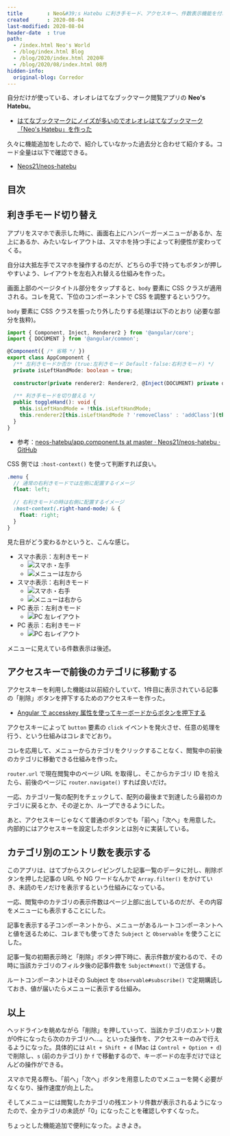 ```yaml
---
title        : Neo&#39;s Hatebu に利き手モード、アクセスキー、件数表示機能を付けた
created      : 2020-08-04
last-modified: 2020-08-04
header-date  : true
path:
  - /index.html Neo's World
  - /blog/index.html Blog
  - /blog/2020/index.html 2020年
  - /blog/2020/08/index.html 08月
hidden-info:
  original-blog: Corredor
---
```


自分だけが使っている、オレオレはてなブックマーク閲覧アプリの __Neo's Hatebu__。

- [はてなブックマークにノイズが多いのでオレオレはてなブックマーク「Neo's Hatebu」を作った](/blog/2018/11/17-02.html)

久々に機能追加をしたので、紹介していなかった過去分と合わせて紹介する。コード全量は以下で確認できる。

- [Neos21/neos-hatebu](https://github.com/Neos21/neos-hatebu)

## 目次

## 利き手モード切り替え

アプリをスマホで表示した時に、画面右上にハンバーガーメニューがあるか、左上にあるか、みたいなレイアウトは、スマホを持つ手によって利便性が変わってくる。

自分は大抵左手でスマホを操作するのだが、どちらの手で持ってもボタンが押しやすいよう、レイアウトを左右入れ替える仕組みを作った。

画面上部のページタイトル部分をタップすると、`body` 要素に CSS クラスが適用される。コレを見て、下位のコンポーネントで CSS を調整するというワケ。

`body` 要素に CSS クラスを振ったり外したりする処理は以下のとおり (必要な部分を抜粋)。

```typescript
import { Component, Inject, Renderer2 } from '@angular/core';
import { DOCUMENT } from '@angular/common';

@Component({ /* 省略 */ })
export class AppComponent {
  /** 左利きモードか否か (true:左利きモード Default・false:右利きモード) */
  private isLeftHandMode: boolean = true;
  
  constructor(private renderer2: Renderer2, @Inject(DOCUMENT) private document: any) { }
  
  /** 利き手モードを切り替える */
  public toggleHand(): void {
    this.isLeftHandMode = !this.isLeftHandMode;
    this.renderer2[this.isLeftHandMode ? 'removeClass' : 'addClass'](this.document.body, 'right-hand-mode');
  }
}
```

- 参考：[neos-hatebu/app.component.ts at master · Neos21/neos-hatebu · GitHub](https://github.com/Neos21/neos-hatebu/blob/master/client/app/app.component.ts)

CSS 側では `:host-context()` を使って判断すれば良い。

```scss
.menu {
  // 通常の右利きモードでは左側に配置するイメージ
  float: left;
  
  // 右利きモードの時は右側に配置するイメージ
  :host-context(.right-hand-mode) & {
    float: right;
  }
}
```

見た目がどう変わるかというと、こんな感じ。

- スマホ表示：左利きモード
  - ![スマホ・左手](04-03-01.jpg)
  - ![メニューは左から](04-03-02.jpg)
- スマホ表示：右利きモード
  - ![スマホ・右手](04-03-03.jpg)
  - ![メニューは右から](04-03-04.jpg)
- PC 表示：左利きモード
  - ![PC 左レイアウト](04-03-05.png)
- PC 表示：右利きモード
  - ![PC 右レイアウト](04-03-06.png)

メニューに見えている件数表示は後述。

## アクセスキーで前後のカテゴリに移動する

アクセスキーを利用した機能は以前紹介していて、1件目に表示されている記事の「削除」ボタンを押下するためのアクセスキーを作った。

- [Angular で accesskey 属性を使ってキーボードからボタンを押下する](/blog/2020/03/16-03.html)

アクセスキーによって `button` 要素の `click` イベントを発火させ、任意の処理を行う、という仕組みはコレまでどおり。

コレを応用して、メニューからカテゴリをクリックすることなく、閲覧中の前後のカテゴリに移動できる仕組みを作った。

`router.url` で現在閲覧中のページ URL を取得し、そこからカテゴリ ID を拾えたら、前後のページに `router.navigate()` すれば良いだけ。

一応、カテゴリ一覧の配列をチェックして、配列の最後まで到達したら最初のカテゴリに戻るとか、その逆とか、ループできるようにした。

あと、アクセスキーじゃなくて普通のボタンでも「前へ」「次へ」を用意した。内部的にはアクセスキーを設定したボタンとは別々に実装している。

## カテゴリ別のエントリ数を表示する

このアプリは、はてブからスクレイピングした記事一覧のデータに対し、削除ボタンを押した記事の URL や NG ワードなんかで `Array.filter()` をかけていき、未読のモノだけを表示するという仕組みになっている。

一応、閲覧中のカテゴリの表示件数はページ上部に出しているのだが、その内容をメニューにも表示することにした。

記事を表示する子コンポーネントから、メニューがあるルートコンポーネントへと値を送るために、コレまでも使ってきた `Subject` と `Observable` を使うことにした。

記事一覧の初期表示時と「削除」ボタン押下時に、表示件数が変わるので、その時に当該カテゴリのフィルタ後の記事件数を `Subject#next()` で送信する。

ルートコンポーネントはその Subject を `Observable#subscribe()` で定期購読しておき、値が届いたらメニューに表示する仕組み。

## 以上

ヘッドラインを眺めながら「削除」を押していって、当該カテゴリのエントリ数が0件になったら次のカテゴリへ…。といった操作を、アクセスキーのみで行えるようになった。具体的には `Alt + Shift + d` (Mac は `Control + Option + d`) で削除し、`s` (前のカテゴリ) か `f` で移動するので、キーボードの左手だけでほとんどの操作ができる。

スマホで見る際も、「前へ」「次へ」ボタンを用意したのでメニューを開く必要がなくなり、操作速度が向上した。

そしてメニューには閲覧したカテゴリの残エントリ件数が表示されるようになったので、全カテゴリの未読が「0」になったことを確認しやすくなった。

ちょっとした機能追加で便利になった。よきよき。
